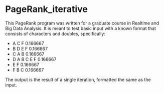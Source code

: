 # PageRank_iterative
<p>This PageRank program was written for a graduate course in Realtime and Big Data Analysis. It is meant to test basic input with a known format that consists of characters and doubles, specifically:</p>
<ul>
<li>A C F 0.166667</li>
<li>B D E F 0.166667</li>
<li>C A B 0.166667</li>
<li>D A B C E F 0.166667</li>
<li>E F 0.166667</li>
<li>F B C 0.166667</li>
</ul>
<p>The output is the result of a single iteration, formatted the same as the input.</p>

